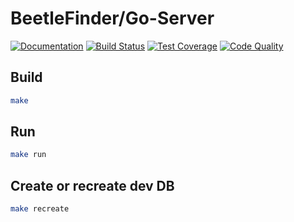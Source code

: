 # BeetleFinder/Go-Server

[![Documentation][godoc-badge]][godoc]
[![Build Status][travis-badge]][travis]
[![Test Coverage][codecov-badge]][codecov]
[![Code Quality][go-report-card-badge]][go-report-card]

## Build

```sh
make
```

## Run

```sh
make run
```

## Create or recreate dev DB

```sh
make recreate
```

[godoc]: https://godoc.org/github.com/beetlefinder/go-server
[travis]: https://travis-ci.org/beetlefinder/go-server
[codecov]: https://codecov.io/gh/beetlefinder/go-server
[go-report-card]: https://goreportcard.com/report/github.com/beetlefinder/go-server

[godoc-badge]: https://godoc.org/github.com/beetlefinder/go-server?status.svg
[travis-badge]: https://travis-ci.org/beetlefinder/go-server.svg?branch=develop
[codecov-badge]: https://codecov.io/gh/beetlefinder/go-server/branch/develop/graph/badge.svg
[go-report-card-badge]: https://goreportcard.com/badge/github.com/beetlefinder/go-server
